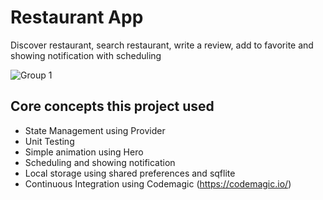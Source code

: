 # Restaurant App

Discover restaurant, search restaurant, write a review, add to favorite and showing notification with scheduling



![Group 1](https://user-images.githubusercontent.com/29432760/179778572-bba7adee-da2d-47fb-90c4-aed17ef73d5c.png)



## Core concepts this project used

* State Management using Provider
* Unit Testing
* Simple animation using Hero
* Scheduling and showing notification
* Local storage using shared preferences and sqflite
* Continuous Integration using Codemagic (https://codemagic.io/)
